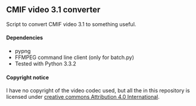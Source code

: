 CMIF video 3.1 converter
------------------------

Script to convert CMIF video 3.1 to something useful.

#### Dependencies
- pypng
- FFMPEG command line client (only for batch.py)
- Tested with Python 3.3.2

#### Copyright notice
I have no copyright of the video codec used, but all the in this repository is licensed under [creative commons Attribution 4.0 International](http://creativecommons.org/licenses/by/4.0/).
